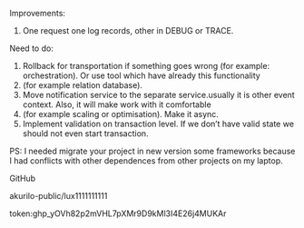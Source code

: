 Improvements:
1. One request one log records, other in DEBUG or TRACE.

Need to do:
1. Rollback for transportation if something goes wrong (for example: orchestration). Or use tool which have already this functionality 
2. (for example relation database).
3. Move notification service to the separate service.usually it is other event context.  Also, it will make work with it comfortable
4. (for example scaling or optimisation). Make it async.
5. Implement validation on transaction level. If we don’t have valid state we should not even start transaction.


PS: I needed migrate your project in new version some frameworks because I had conflicts with other dependences from other projects on my
laptop. 

GitHub

akurilo-public/lux1111111111

token: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